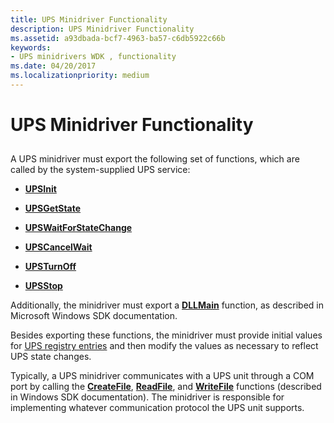```yaml
---
title: UPS Minidriver Functionality
description: UPS Minidriver Functionality
ms.assetid: a93dbada-bcf7-4963-ba57-c6db5922c66b
keywords:
- UPS minidrivers WDK , functionality
ms.date: 04/20/2017
ms.localizationpriority: medium
---
```


# UPS Minidriver Functionality


## <span id="ddk_ups_minidriver_functionality_kg"></span><span id="DDK_UPS_MINIDRIVER_FUNCTIONALITY_KG"></span>


A UPS minidriver must export the following set of functions, which are called by the system-supplied UPS service:

-   [**UPSInit**](https://docs.microsoft.com/windows-hardware/drivers/ddi/content/upssvc/nf-upssvc-upsinit)

-   [**UPSGetState**](https://docs.microsoft.com/windows-hardware/drivers/ddi/content/upssvc/nf-upssvc-upsgetstate)

-   [**UPSWaitForStateChange**](https://docs.microsoft.com/windows-hardware/drivers/ddi/content/upssvc/nf-upssvc-upswaitforstatechange)

-   [**UPSCancelWait**](https://docs.microsoft.com/windows-hardware/drivers/ddi/content/upssvc/nf-upssvc-upscancelwait)

-   [**UPSTurnOff**](https://docs.microsoft.com/windows-hardware/drivers/ddi/content/upssvc/nf-upssvc-upsturnoff)

-   [**UPSStop**](https://docs.microsoft.com/windows-hardware/drivers/ddi/content/upssvc/nf-upssvc-upsstop)

Additionally, the minidriver must export a [**DLLMain**](https://docs.microsoft.com/windows/desktop/Dlls/dllmain) function, as described in Microsoft Windows SDK documentation.

Besides exporting these functions, the minidriver must provide initial values for [UPS registry entries](ups-registry-entries.md) and then modify the values as necessary to reflect UPS state changes.

Typically, a UPS minidriver communicates with a UPS unit through a COM port by calling the [**CreateFile**](https://docs.microsoft.com/windows/desktop/api/fileapi/nf-fileapi-createfilea), [**ReadFile**](https://docs.microsoft.com/windows/desktop/api/fileapi/nf-fileapi-readfile), and [**WriteFile**](https://docs.microsoft.com/windows/desktop/api/fileapi/nf-fileapi-writefile) functions (described in Windows SDK documentation). The minidriver is responsible for implementing whatever communication protocol the UPS unit supports.

 

 




